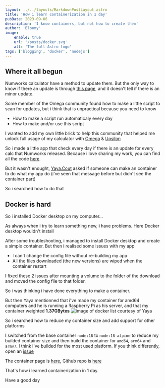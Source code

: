 ```yaml
---
layout: ../../layouts/MarkdownPostLayout.astro
title: 'How i learn containerization in 1 day'
pubDate: 2023-09-06
description: 'I know containers, but not how to create them'
author: 'Bloomy'
image:
    enable: true
    url: '/posts/docker.svg'
    alt: 'The full Astro logo'
tags: ['blogging', 'docker', 'nodejs']
---
```


## Where it all begun

Numworks calculator have a method to update them. But the only way to know if there an update is through [this page](https://www.numworks.com/calculator/update/), and it doesn't tell if there is an minor update.

Some member of the Omega community found how to make a little script to scan for updates, but i think that is unpractical because you need to know

-   How to make a script run automaticaly every day
-   How to make and/or use this script

I wanted to add my own little brick to help this community that helped me unlock full usage of my calculator with [Omega](https://getomega.dev) & [Upsilon](https://getupsilon.web.app)

So i made a little app that check every day if there is an update for every calc that Numworks released. Because i love sharing my work, you can find all the code [here](https://github.com/BloomyInDev/NumworksVersionChecker).

But it wasn't enought, [Yaya.Cout](https://github.com/Yaya-Cout) asked if someone can make an container to do what my app do (i've seen that message before but didn't see the container part)

So i searched how to do that

## Docker is hard

So i installed Docker desktop on my computer...

As always when i try to learn something new, i have problems.
Here Docker desktop wouldn't install

After some troubleshooting, i managed to install Docker desktop and create a simple container.
But then i realised some issues with my app

-   I can't change the config file without re-building my app
-   All the files downloaded (the new versions) are wiped when the container restart

I fixed these 2 issues after mounting a volume to the folder of the download and moved the config file to that folder.

So i was thinking i have done everything to make a container.

But then Yaya mentionned that i've made my container for amd64 computers and he is running a Raspberry Pi as his server, and that my container weighted **1.37GBytes**
![image of docker list courtesy of Yaya](/posts/yaya-docker-size.png)

So i searched how to reduce my container size and add support for other platforms

I switched from the base container `node:18` to `node:18-alpine` to reduce my builded container size and then build the container for `amd64`, `arm64` and `armv7`.
I think i've builded for the most used platform. If you think differently, open an [issue](https://github.com/BloomyInDev/NumworksVersionChecker/issues)

The container page is [here](https://hub.docker.com/r/bloomyindev/numworksversionchecker), Github repo is [here](https://github.com/BloomyInDev/NumworksVersionChecker)

That's how i learned containerization in 1 day.

Have a good day
